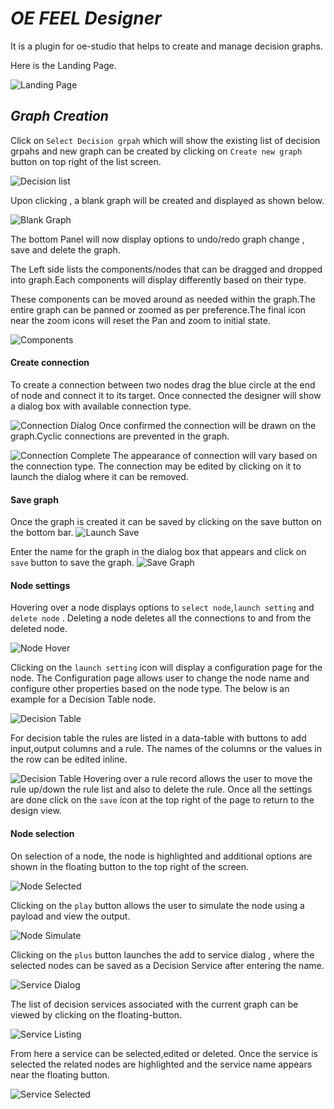 # ***OE FEEL Designer***

It is a plugin for oe-studio that helps to create and manage decision graphs.

Here is the Landing Page.

![Landing Page](images/empty_state.png)


## ***Graph Creation***
Click on `Select Decision grpah` which will show the existing list of decision grpahs and new graph can be created by clicking on `Create new graph` button on top right of the list screen.

![Decision list](images/open_list.png)

Upon clicking , a blank graph will be created and displayed as shown below.

![Blank Graph](images/create_new_graph.png)

The bottom Panel will now display options to undo/redo graph change , save and delete the graph.

The Left side lists the components/nodes that can be dragged and dropped into graph.Each components will display differently based on their type.

These components can be moved around as needed within the graph.The entire graph can be panned or zoomed as per preference.The final icon near the zoom icons will reset the Pan and zoom to initial state.

![Components](images/create_new_components.png)

#### **Create connection**
To create a connection between two nodes drag the blue circle at the end of node and connect it to its target. Once connected the designer will show a dialog box with available connection type.

![Connection Dialog](images/create_new_connection.png)
Once confirmed the connection will be drawn on the graph.Cyclic connections are prevented in the graph.

![Connection Complete](images/connection_drawn.png)
The appearance of connection will vary based on the connection type. The connection may be edited by clicking on it to launch the dialog where it can be removed.

#### **Save graph**
Once the graph is created it can be saved by clicking on the save button on the bottom bar.
![Launch Save](images/save_launch.png)

Enter the name for the graph in the dialog box that appears and click on `save` button to save the graph.
![Save Graph](images/save_graph_dialog.png)


#### **Node settings**
Hovering over a node displays options to `select node`,`launch setting` and `delete node` . 
Deleting a node deletes all the connections to and from the deleted node.

![Node Hover](images/component_setting.png)

Clicking on the `launch setting` icon will display a configuration page for the node. The Configuration page allows user to change the node name and configure other properties based on the node type. The below is an example for a Decision Table node.

![Decision Table](images/setting_decision_table.png)

For decision table the rules are listed in a data-table with buttons to add input,output columns and a  rule. The names of the columns or the values in the row can be edited inline.

![Decision Table](images/decision_value_setting.png)
Hovering over a rule record allows the user to move the rule up/down the rule list and also to delete the rule. Once all the settings are done click on the `save` icon at the top right of the page to return to the design view.

#### **Node selection**
On selection of a node, the node is highlighted and additional options are shown in the floating button to the top right of the screen.

![Node Selected](images/node_selection.png)

Clicking on the `play` button allows the user to simulate the node using a payload and view the output.

![Node Simulate](images/simulate_node.png)

Clicking on the `plus` button launches the add to service dialog , where the selected nodes can be saved as a Decision Service after entering the name.

![Service Dialog](images/save_service_dialog.png)

The list of decision services associated with the current graph can be viewed by clicking on the floating-button.

![Service Listing](images/service_list.png)

From here a service can be selected,edited or deleted. Once the service is selected the related nodes are highlighted and the service name appears near the floating button.

![Service Selected](images/service_selected.png)